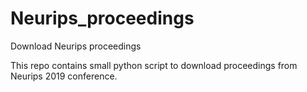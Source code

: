 # Neurips_proceedings
Download Neurips proceedings

This repo contains small python script to download proceedings from Neurips 2019 conference.
